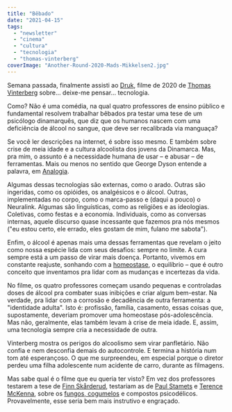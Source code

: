 ```yaml
---
title: "Bêbado"
date: "2021-04-15"
tags: 
  - "newsletter"
  - "cinema"
  - "cultura"
  - "tecnologia"
  - "thomas-vinterberg"
coverImage: "Another-Round-2020-Mads-Mikkelsen2.jpg"
---
```


Semana passada, finalmente assisti ao [Druk](https://en.wikipedia.org/wiki/Another_Round_(film)), filme de 2020 de [Thomas Vinterberg](https://en.wikipedia.org/wiki/Thomas_Vinterberg) sobre… deixe-me pensar… tecnologia.

Como? Não é uma comédia, na qual quatro professores de ensino público e fundamental resolvem trabalhar bêbados pra testar uma tese de um psicólogo dinamarquês, que diz que os humanos nascem com uma deficiência de álcool no sangue, que deve ser recalibrada via manguaça?

Se você ler descrições na internet, é sobre isso mesmo. E também sobre crise de meia idade e a cultura alcoolista dos jovens da Dinamarca. Mas, pra mim, o assunto é a necessidade humana de usar – e abusar – de ferramentas. Mais ou menos no sentido que George Dyson entende a palavra, em [Analogia](https://www.amazon.com.br/Analogia-Emergence-Technology-Programmable-Control/dp/0374104867?__mk_pt_BR=%C3%85M%C3%85%C5%BD%C3%95%C3%91&dchild=1&keywords=analogia&qid=1618343574&sr=8-3&linkCode=ll1&tag=eduf-20&linkId=c3c7e87cff82fd0eff4d1c8360dce908&language=pt_BR&ref_=as_li_ss_tl).

Algumas dessas tecnologias são externas, como o arado. Outras são ingeridas, como os opióides, os analgésicos e o álcool. Outras, implementadas no corpo, como o marca-passo e (daqui a pouco) o Neuralink. Algumas são linguísticas, como as religiões e as ideologias. Coletivas, como festas e a economia. Individuais, como as conversas internas, aquele discurso quase incessante que fazemos pra nós mesmos ("eu estou certo, ele errado, eles gostam de mim, fulano me sabota").

Enfim, o álcool é apenas mais uma dessas ferramentas que revelam o jeito como nossa espécie lida com seus desafios: sempre no limite. A cura sempre está a um passo de virar mais doença. Portanto, vivemos em constante reajuste, sonhando com a [homeostase](https://pt.wikipedia.org/wiki/Homeostase), o equilíbrio – que é outro conceito que inventamos pra lidar com as mudanças e incertezas da vida.

No filme, os quatro professores começam usando pequenas e controladas doses de álcool pra combater suas inibições e criar algum bem-estar. Na verdade, pra lidar com a corrosão e decadência de outra ferramenta: a "identidade adulta". Isto é: profissão, família, casamento, essas coisas que, supostamente, deveriam promover uma homeostase pós-adolescência. Mas não, geralmente, elas também levam à crise de meia idade. E, assim, uma tecnologia sempre cria a necessidade de outra.

Vinterberg mostra os perigos do alcoolismo sem virar panfletário. Não confia e nem desconfia demais do autocontrole. E termina a história num tom até esperançoso. O que me surpreendeu, em especial porque o diretor perdeu uma filha adolescente num acidente de carro, durante as filmagens.

Mas sabe qual é o filme que eu queria ter visto? Em vez dos professores testarem a tese de [Finn Skårderud](https://en.wikipedia.org/wiki/Finn_Sk%C3%A5rderud), testariam as de [Paul Stamets](https://fungi.com) e [Terence McKenna](https://en.wikipedia.org/wiki/Terence_McKenna), sobre os [fungos, cogumelos](https://www.youtube.com/watch?v=Nxn2LlBJDl0) e compostos psicodélicos. Provavelmente, esse seria bem mais instrutivo e engraçado.
